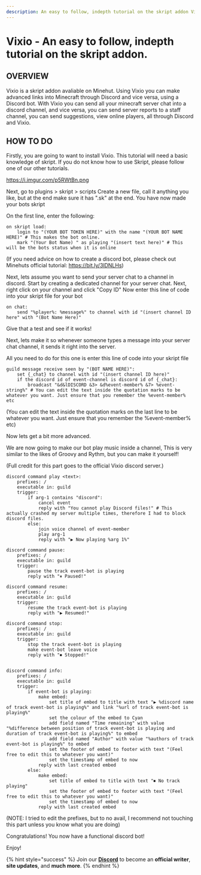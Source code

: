 ```yaml
---
description: An easy to follow, indepth tutorial on the skript addon Vixio.
---
```


# Vixio - An easy to follow, indepth tutorial on the skript addon.

## OVERVIEW

Vixio is a skript addon avaliable on Minehut. Using Vixio you can make advanced links into Minecraft through Discord and vice versa, using a Discord bot.
With Vixio you can send all your minecraft server chat into a discord channel, and vice versa, you can send server reports to a staff channel, you can send suggestions, view online players, all through Discord and Vixio.


## HOW TO DO

Firstly, you are going to want to install Vixio. This tutorial will need a basic knowledge of skript. If you do not know how to use Skript, please follow one of our other tutorials.

https://i.imgur.com/p5RWtBn.png

Next, go to plugins > skript > scripts 
Create a new file, call it anything you like, but at the end make sure it has ".sk" at the end. You have now made your bots skript

On the first line, enter the following:
```
on skript load: 
    login to "(YOUR BOT TOKEN HERE)" with the name "(YOUR BOT NAME HERE)" # This makes the bot online.
    mark "(Your Bot Name) " as playing "(insert text here)" # This will be the bots status when it is online
```
(If you need advice on how to create a discord bot, please check out Minehuts official tutorial: https://bit.ly/3lDNLHs)


Next, lets assume you want to send your server chat to a channel in discord. 
Start by creating a dedicated channel for your server chat. 
Next, right click on your channel and click "Copy ID"
Now enter this line of code into your skript file for your bot
```
on chat:
    send "%player%: %message%" to channel with id "(insert channel ID here" with "(Bot Name Here)"
   ``` 
Give that a test and see if it works!

Next, lets make it so whenever someone types a message into your server chat channel, it sends it right into the server.

All you need to do for this one is enter this line of code into your skript file
```
guild message receive seen by "(BOT NAME HERE)":
	set {_chat} to channel with id "(insert channel ID here)" 
	if the discord id of event-channel is discord id of {_chat}:
		broadcast "&d&lDISCORD &3> &d%event-member% &7> %event-string%" # You can edit the text inside the quotation marks to be whatever you want. Just ensure that you remember the %event-member% etc
 ```   
(You can edit the text inside the quotation marks on the last line to be whatever you want. Just ensure that you remember the %event-member% etc)
     

Now lets get a bit more advanced.

We are now going to make our bot play music inside a channel, This is very similar to the likes of Groovy and Rythm, but you can make it yourself!

(Full credit for this part goes to the official Vixio discord server.)
```
discord command play <text>:
    prefixes: /
    executable in: guild
    trigger:
        if arg-1 contains "discord":
            cancel event
            reply with "You cannot play Discord files!" # This actually crashed my server multiple times, therefore I had to block discord files.
        else:
            join voice channel of event-member
            play arg-1
            reply with "▶ Now playing %arg 1%"

discord command pause:
    prefixes: /
    executable in: guild
    trigger:
        pause the track event-bot is playing
        reply with "⏸ Paused!"

discord command resume:
    prefixes: /
    executable in: guild
    trigger:
        resume the track event-bot is playing
        reply with "▶ Resumed!"

discord command stop:
    prefixes: /
    executable in: guild
    trigger:
        stop the track event-bot is playing
        make event-bot leave voice
        reply with "⏹ Stopped!"


discord command info:
    prefixes: /
    executable in: guild
    trigger:
        if event-bot is playing:
            make embed:
                set title of embed to title with text "▶ %discord name of track event-bot is playing%" and link "%url of track event-bot is playing%"
                set the colour of the embed to Cyan
                add field named "Time remaining" with value "%difference between position of track event-bot is playing and duration of track event-bot is playing%" to embed
                add field named "Author" with value "%authors of track event-bot is playing%" to embed
                set the footer of embed to footer with text "(Feel free to edit this to whatever you want)"
                set the timestamp of embed to now
            reply with last created embed
        else:
            make embed:
                set title of embed to title with text "⏹ No track playing"
                set the footer of embed to footer with text "(Feel free to edit this to whatever you want)"
                set the timestamp of embed to now
            reply with last created embed
```
(NOTE: I tried to edit the prefixes, but to no avail, I recommend not touching this part unless you know what you are doing)


Congratulations! You now have a functional discord bot!

Enjoy!


{% hint style="success" %}
Join our **[Discord](https://invite.gg/minehutxyz)** to become an **official writer**, **site updates**, and **much more**.
{% endhint %}
